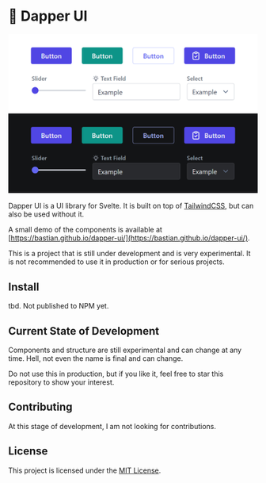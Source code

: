 # 🤵 Dapper UI

![Component Examples](.github/component-example.png)

Dapper UI is a UI library for Svelte. It is built on top of [TailwindCSS](https://tailwindcss.com/), but can also be used without it.

A small demo of the components is available at [https://bastian.github.io/dapper-ui/](https://bastian.github.io/dapper-ui/).

This is a project that is still under development and is very experimental. It is not recommended to use it in production or for serious projects.

## Install

tbd. Not published to NPM yet.

## Current State of Development

Components and structure are still experimental and can change at any time.
Hell, not even the name is final and can change.

Do not use this in production, but if you like it, feel free to star this repository to show your interest.

## Contributing

At this stage of development, I am not looking for contributions.

## License

This project is licensed under the [MIT License](/LICENSE).
